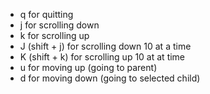 - q for quitting
- j for scrolling down
- k for scrolling up
- J (shift + j) for scrolling down 10 at a time
- K (shift + k) for scrolling up 10 at at time
- u for moving up (going to parent)
- d for moving down (going to selected child)
